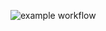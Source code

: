 ![example workflow](https://github.com/harwoodjp/ci-example/actions/workflows/tests.yml/badge.svg
)
